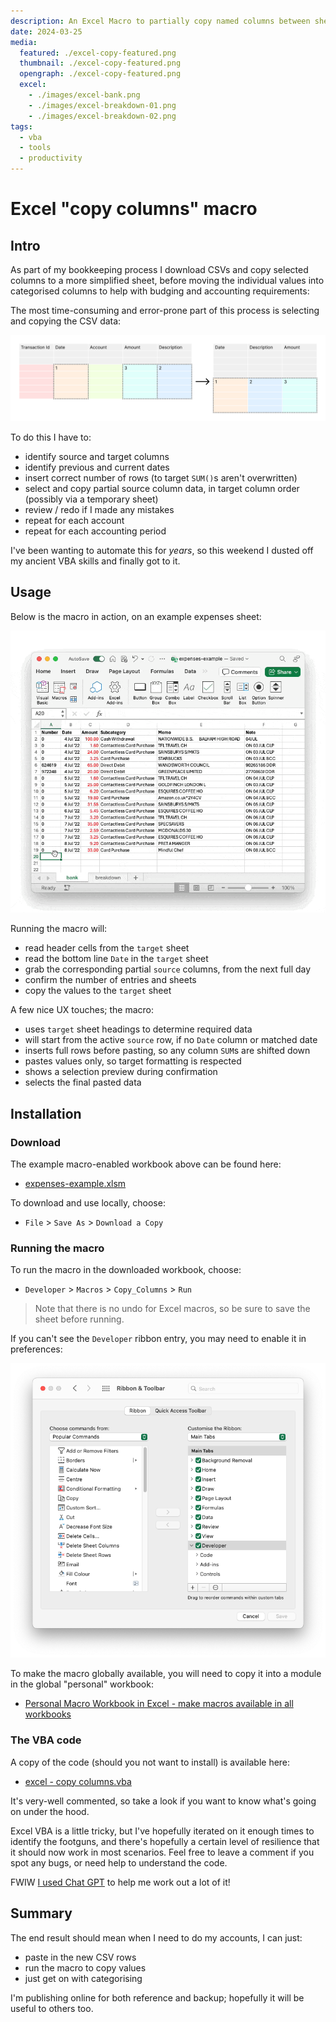 ```yaml
---
description: An Excel Macro to partially copy named columns between sheets
date: 2024-03-25
media:
  featured: ./excel-copy-featured.png
  thumbnail: ./excel-copy-featured.png
  opengraph: ./excel-copy-featured.png
  excel:
    - ./images/excel-bank.png
    - ./images/excel-breakdown-01.png
    - ./images/excel-breakdown-02.png
tags:
  - vba
  - tools
  - productivity
---
```


# Excel "copy columns" macro

## Intro

As part of my bookkeeping process I download CSVs and copy selected columns to a more simplified sheet, before moving the individual values into categorised columns to help with budging and accounting requirements:

<MediaGallery media="excel" />

The most time-consuming and error-prone part of this process is selecting and copying the CSV data:

![](./images/copy-example.png)

To do this I have to:

- identify source and target columns
- identify previous and current dates
- insert correct number of rows (to target `SUM()`s aren't overwritten)
- select and copy partial source column data, in target column order (possibly via a temporary sheet)
- review / redo if I made any mistakes
- repeat for each account
- repeat for each accounting period

I've been wanting to automate this for _years_, so this weekend I dusted off my ancient VBA skills and finally got to it.

## Usage

Below is the macro in action, on an example expenses sheet:

![excel copy columns macro](./images/excel-macro.gif)

Running the macro will:

- read header cells from the `target` sheet
- read the bottom line `Date` in the `target` sheet
- grab the corresponding partial `source` columns, from the next full day
- confirm the number of entries and sheets
- copy the values to the `target` sheet

A few nice UX touches; the macro:

- uses `target` sheet headings to determine required data
- will start from the active `source` row, if no `Date` column or matched date
- inserts full rows before pasting, so any column `SUM`s are shifted down
- pastes values only, so target formatting is respected 
- shows a selection preview during confirmation
- selects the final pasted data

## Installation

### Download

The example macro-enabled workbook above can be found here:

- [expenses-example.xlsm](https://1drv.ms/x/s!AgFKfJKDVaVlly9l7JA24feSlsbX)

To download and use locally, choose:

- `File` &gt; `Save As` &gt; `Download a Copy`

### Running the macro

To run the macro in the downloaded workbook, choose:

- `Developer` > `Macros` > `Copy_Columns` > `Run`

> Note that there is no undo for Excel macros, so be sure to save the sheet before running.

If you can't see the `Developer` ribbon entry, you may need to enable it in preferences:

![Excel preferences to enable the Developer ribbon item](./images/prefs-ribbon.png)

To make the macro globally available, you will need to copy it into a module in the global "personal" workbook:

- [Personal Macro Workbook in Excel - make macros available in all workbooks](https://www.ablebits.com/office-addins-blog/excel-personal-macro-workbook/)

### The VBA code

A copy of the code (should you not want to install) is available here:

- [excel - copy columns.vba](https://gist.github.com/davestewart/8301538c48a09162e868665ec67d6f3a)

It's very-well commented, so take a look if you want to know what's going on under the hood.

Excel VBA is a little tricky, but I've hopefully iterated on it enough times to identify the footguns, and there's hopefully a certain level of resilience that it should now work in most scenarios. Feel free to leave a comment if you spot any bugs, or need help to understand the code.

FWIW [I used Chat GPT](https://chat.openai.com/share/8f534429-f345-434e-8262-073f6b83465b) to help me work out a lot of it!

## Summary

The end result should mean when I need to do my accounts, I can just:

- paste in the new CSV rows
- run the macro to copy values
- just get on with categorising

I'm publishing online for both reference and backup; hopefully it will be useful to others too.
